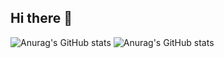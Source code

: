 ## Hi there 👋

<!--
**Storyos/Storyos** is a ✨ _special_ ✨ repository because its `README.md` (this file) appears on your GitHub profile.

Here are some ideas to get you started:

- 🔭 I’m currently working on ...
- 🌱 I’m currently learning ...
- 👯 I’m looking to collaborate on ...
- 🤔 I’m looking for help with ...
- 💬 Ask me about ...
- 📫 How to reach me: ...
- 😄 Pronouns: ...
- ⚡ Fun fact: ...
-->

![Anurag's GitHub stats](https://github-readme-stats.vercel.app/api?username={storyos}&show_icons=true&theme=radical)
![Anurag's GitHub stats](https://github-readme-stats.vercel.app/api?username={storyos}&show_icons=true&theme=radical)
